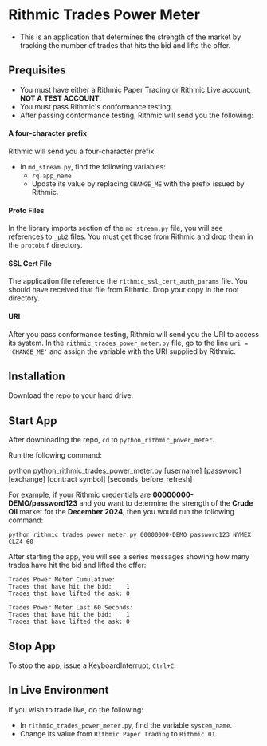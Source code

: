 # Rithmic Trades Power Meter

* This is an application that determines the strength of the market by tracking the number of trades that hits the bid and lifts the offer.

    
## Prequisites

* You must have either a Rithmic Paper Trading or Rithmic Live account, **NOT A TEST ACCOUNT**.
* You must pass Rithmic's conformance testing.
* After passing conformance testing, Rithmic will send you the following:

#### A four-character prefix

Rithmic will send you a four-character prefix.

* In `md_stream.py`, find the following variables:
    * `rq.app_name`
    * Update its value by replacing `CHANGE_ME` with the prefix issued by Rithmic.

#### Proto Files

In the library imports section of the `md_stream.py` file, you will see references to `_pb2` files.  You must get those from Rithmic and drop them in the `protobuf` directory.

#### SSL Cert File

The application file reference the `rithmic_ssl_cert_auth_params` file.  You should have received that file from Rithmic.  Drop your copy in the root directory.

#### URI

After you pass conformance testing, Rithmic will send you the URI to access its system.  In the `rithmic_trades_power_meter.py` file, go to the line `uri = 'CHANGE_ME'` and assign the variable with the URI supplied by Rithmic.
    

## Installation

Download the repo to your hard drive.

## Start App

After downloading the repo, `cd` to `python_rithmic_power_meter`.

Run the following command:


python python_rithmic_trades_power_meter.py [username] [password] [exchange] [contract symbol] [seconds_before_refresh]


For example, if your Rithmic credentials are **00000000-DEMO/password123** and you want to determine the strength of the **Crude Oil** market for the **December 2024**, then you would run the following command:

```
python rithmic_trades_power_meter.py 00000000-DEMO password123 NYMEX CLZ4 60
``` 

After starting the app, you will see a series messages showing how many trades have hit the bid and lifted the offer:

```
Trades Power Meter Cumulative:
Trades that have hit the bid:    1
Trades that have lifted the ask: 0

Trades Power Meter Last 60 Seconds:
Trades that have hit the bid:    1
Trades that have lifted the ask: 0
```

## Stop App

To stop the app, issue a KeyboardInterrupt, `Ctrl+C`.

## In Live Environment

If you wish to trade live, do the following:

* In `rithmic_trades_power_meter.py`, find the variable `system_name`.
* Change its value from `Rithmic Paper Trading` to `Rithmic 01`.
     


